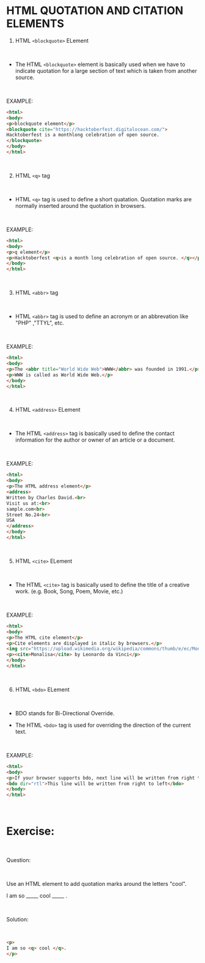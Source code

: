 # HTML QUOTATION AND CITATION ELEMENTS

1. HTML `<blockquote>` ELement

<br>

- The HTML `<blockquote>` element is basically used when we have to indicate quotation for a large section of text which is taken from another source.

  <br>
  
EXAMPLE:
 
```html
<html>
<body>
<p>blockquote element</p>
<blockquote cite="https://hacktoberfest.digitalocean.com/">
Hacktoberfest is a monthlong celebration of open source. 
</blockquote>
</body>
</html>
```
 
 <br>
 
2. HTML `<q>` tag

<br>

- HTML `<q>` tag is used to define a short quatation. Quotation marks are normally inserted around the quotation in browsers.
  
  <br>
  
EXAMPLE:
  
```html
<html>
<body>
<p>q element</p>
<p>Hacktoberfest <q>is a month long celebration of open source. </q></p>
</body>
</html>
```

<br>

3. HTML `<abbr>` tag

 <br>

- HTML `<abbr>` tag is used to define an acronym or an abbrevation like "PHP" ,"TTYL", etc.

 <br>
  
EXAMPLE:
 
```html
<html>
<body>
<p>The <abbr title="World Wide Web">WWW</abbr> was founded in 1991.</p>
<p>WWW is called as World Wide Web.</p>
</body>
</html>
```

<br>

4. HTML `<address>` ELement

<br>

- The HTML `<address>` tag is basically used to define the contact information for the author or owner of an article or a document.

  <br>
  
EXAMPLE:
 
```html
<html>
<body>
<p>The HTML address element</p>
<address>
Written by Charles David.<br> 
Visit us at:<br>
sample.com<br>
Street No.24<br>
USA
</address>
</body>
</html>

```
 
 <br>

5. HTML `<cite>` ELement

<br>

- The HTML `<cite>` tag is basically used to define the title of a creative work. (e.g. Book, Song, Poem, Movie, etc.)

  <br>
  
EXAMPLE:
 
```html
<html>
<body>
<p>The HTML cite element</p>
<p>Cite elements are displayed in italic by browsers.</p>
<img src="https://upload.wikimedia.org/wikipedia/commons/thumb/e/ec/Mona_Lisa%2C_by_Leonardo_da_Vinci%2C_from_C2RMF_retouched.jpg/1200px-Mona_Lisa%2C_by_Leonardo_da_Vinci%2C_from_C2RMF_retouched.jpg" width="250" height="280" alt="Monalisa">
<p><cite>Monalisa</cite> by Leonardo da Vinci</p>
</body>
</html>

```

<br>

6. HTML `<bdo>` ELement

<br>

- BDO stands for Bi-Directional Override.
- The HTML `<bdo>` tag is used for overriding the direction of the current text.

  <br>
  
EXAMPLE:
 
```html
<html>
<body>
<p>If your browser supports bdo, next line will be written from right to left (rtl):</p>
<bdo dir="rtl">This line will be written from right to left</bdo>
</body>
</html>

```
 
 <br>
 
 # Exercise:
 
 <br>
 
 Question:
 
 <br>
 
 Use an HTML element to add quotation marks around the letters "cool".

<p>
I am so _____ cool _____ .
</p>
 
 <br>
 
 Solution:
 
 <br>
 
```html  
<p>
I am so <q> cool </q>.
</p>  

```
